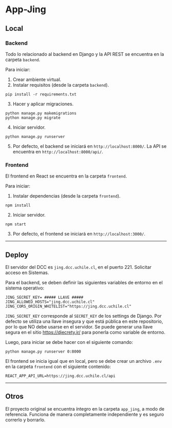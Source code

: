  # App-Jing
## Local
### Backend
Todo lo relacionado al backend en Django y la API REST se encuentra en la carpeta `backend`.

Para iniciar:
1) Crear ambiente virtual.
2) Instalar requisitos (desde la carpeta `backend`).
```
pip install -r requirements.txt
```
3) Hacer y aplicar migraciones.
```
python manage.py makemigrations
python manage.py migrate
```
4) Iniciar servidor.
```
python manage.py runserver
```
5) Por defecto, el backend se iniciará en `http://localhost:8000/`. La API se encuentra en `http://localhost:8000/api/`.
### Frontend
El frontend en React se encuentra en la carpeta `frontend`.

Para iniciar:
1) Instalar dependencias (desde la carpeta `frontend`).
```
npm install
```
2) Iniciar servidor.
```
npm start
```
3) Por defecto, el frontend se iniciará en `http://localhost:3000/`.

---

## Deploy
El servidor del DCC es `jing.dcc.uchile.cl`, en el puerto 221. Solicitar acceso en Sistemas.

Para el backend, se deben definir las siguientes variables de entorno en el sistema operativo:
```
JING_SECRET_KEY= ##### LLAVE #####
JING_ALLOWED_HOSTS="jing.dcc.uchile.cl"
JING_CORS_ORIGIN_WHITELIST="https://jing.dcc.uchile.cl"
```
`JING_SECRET_KEY` corresponde al `SECRET_KEY` de los settings de Django. Por defecto se utiliza una llave insegura y que está pública en este repositorio, por lo que NO debe usarse en el servidor. Se puede generar una llave segura en el sitio https://djecrety.ir/ para ponerla como variable de entorno.

Luego, para iniciar se debe hacer con el siguiente comando:
```
python manage.py runserver 0:8000
```

El frontend se inicia igual que en local, pero se debe crear un archivo `.env` en la carpeta `frontend` con el siguiente contenido:
```
REACT_APP_API_URL=https://jing.dcc.uchile.cl/api
```

---
## Otros

El proyecto original se encuentra íntegro en la carpeta `app_jing`, a modo de referencia. Funciona de manera completamente independiente y es seguro correrlo y borrarlo.
